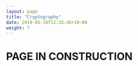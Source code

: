 ```yaml
---
layout: page
title: "Cryptography"
date: 2019-05-18T12:33:46+10:00
weight: 7
---
```


# PAGE IN CONSTRUCTION
